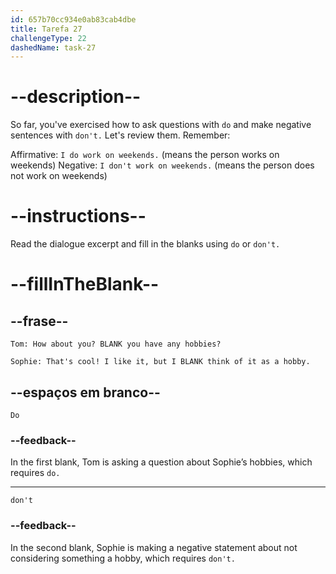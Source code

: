 ```yaml
---
id: 657b70cc934e0ab83cab4dbe
title: Tarefa 27
challengeType: 22
dashedName: task-27
---
```


# --description--

So far, you've exercised how to ask questions with `do` and make negative sentences with `don't.` Let's review them. Remember:

Affirmative: `I do work on weekends.` (means the person works on weekends) Negative: `I don't work on weekends.` (means the person does not work on weekends)

# --instructions--

Read the dialogue excerpt and fill in the blanks using `do` or `don't.`

# --fillInTheBlank--

## --frase--

`Tom: How about you? BLANK you have any hobbies?`

`Sophie: That's cool! I like it, but I BLANK think of it as a hobby.`

## --espaços em branco--

`Do`

### --feedback--

In the first blank, Tom is asking a question about Sophie’s hobbies, which requires `do.`

---

`don't`

### --feedback--

In the second blank, Sophie is making a negative statement about not considering something a hobby, which requires `don't.`

